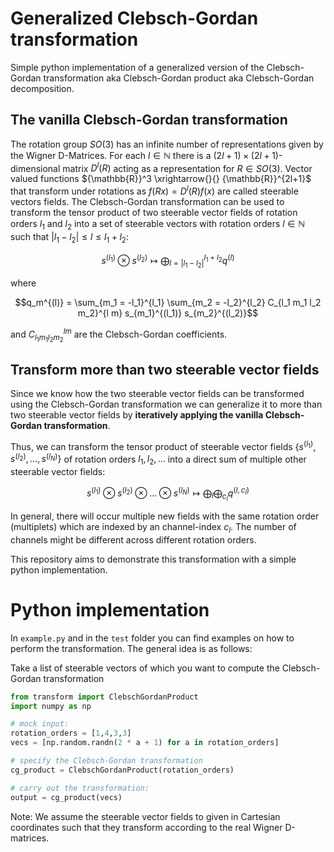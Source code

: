# Generalized Clebsch-Gordan transformation

Simple python implementation of a generalized version of the Clebsch-Gordan transformation aka Clebsch-Gordan product aka Clebsch-Gordan decomposition.

## The vanilla Clebsch-Gordan transformation

The rotation group $SO(3)$ has an infinite number of representations given by the Wigner D-Matrices.
For each $l \in \mathbb{N}$ there is a $(2l+1) \times (2l+1)$-dimensional matrix $D^{l}(R)$ acting as a representation for
$R \in SO(3)$. Vector valued functions ${\mathbb{R}}^3 \xrightarrow{}{} {\mathbb{R}}^{2l+1}$ that transform under rotations as $f(Rx) = D^{l}(R) f(x)$ are called steerable vectors fields.
The Clebsch-Gordan transformation can be used to transform the tensor product of two steerable vector fields of rotation orders $l_1$ and $l_2$ into a set of steerable vectors with rotation orders $l \in \mathbb{N}$ such that  $| l_1 - l_2 | \leq l \leq l_1 + l_2$:

$$s^{(l_1)} \otimes s^{(l_2)} \mapsto \bigoplus_{l = | l_1 - l_2 | }^{l_1 + l_2}  q^{(l)}$$

where

$$q_m^{(l)} = \sum_{m_1 = -l_1}^{l_1} \sum_{m_2 = -l_2}^{l_2} C_{l_1 m_1 l_2 m_2}^{l m} s_{m_1}^{(l_1)} s_{m_2}^{(l_2)}$$ 

and $C_{l_1 m_1 l_2 m_2}^{l m}$ are the Clebsch-Gordan coefficients. 

## Transform more than two steerable vector fields

Since we know how the two steerable vector fields can be transformed using the Clebsch-Gordan transformation we can generalize it to more than two steerable vector fields by **iteratively applying the vanilla Clebsch-Gordan transformation**.

Thus, we can transform the tensor product of steerable vector fields $\{ s^{(l_1)}, s^{(l_2)}, ..., s^{(l_N)} \}$ of rotation orders $l_1, l_2, ...$ into a direct sum of multiple other steerable vector fields:

$$s^{(l_1)} \otimes s^{(l_2)} \otimes ... \otimes s^{(l_N)} \mapsto \bigoplus_{l} \bigoplus_{c_{l}}  q^{(l, c_l)}$$

In general, there will occur multiple new fields with the same rotation order (multiplets) which are indexed by an channel-index $c_{l}$. The number of channels might be different across different rotation orders.


This repository aims to demonstrate this transformation with a simple python implementation.  

# Python implementation

In `example.py` and in the `test` folder you can find examples on how to perform the transformation.
The general idea is as follows:

Take a list of steerable vectors of which you want to compute the Clebsch-Gordan transformation 

```python
from transform import ClebschGordanProduct
import numpy as np

# mock input: 
rotation_orders = [1,4,3,3]
vecs = [np.random.randn(2 * a + 1) for a in rotation_orders]

# specify the Clebsch-Gordan transformation
cg_product = ClebschGordanProduct(rotation_orders)

# carry out the transformation:
output = cg_product(vecs)
```

Note: We assume the steerable vector fields to given in Cartesian coordinates such that they transform according to the
real Wigner D-matrices. 